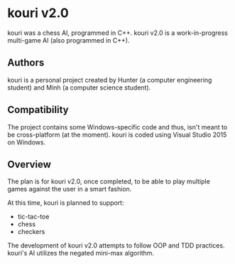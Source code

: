 # kouri v2.0

kouri was a chess AI, programmed in C++.
kouri v2.0 is a work-in-progress multi-game AI (also programmed in C++).

## Authors
kouri is a personal project created by Hunter (a computer engineering student) and Minh (a computer science student).

## Compatibility
The project contains some Windows-specific code and thus, isn't meant to be cross-platform (at the moment). kouri is coded using Visual Studio 2015 on Windows.

## Overview
The plan is for kouri v2.0, once completed, to be able to play multiple games against the user in a smart fashion. 

At this time, kouri is planned to support:
- tic-tac-toe
- chess
- checkers

The development of kouri v2.0 attempts to follow OOP and TDD practices. kouri's AI utilizes the negated mini-max algorithm.